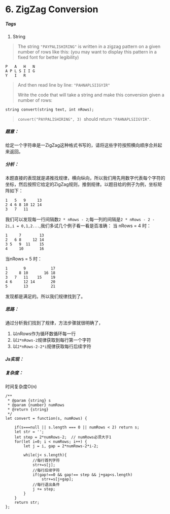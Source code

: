 # 6. ZigZag Conversion
##### Tags
1. String

>The string `"PAYPALISHIRING"` is written in a zigzag pattern on a given number of rows like this: (you may want to display this pattern in a fixed font for better legibility)
>
```
P   A   H   N
A P L S I I G
Y   I   R
```
>And then read line by line: `"PAHNAPLSIIGYIR"`
>
>Write the code that will take a string and make this conversion given a number of rows:
>
```
string convert(string text, int nRows);
```
>
>`convert("PAYPALISHIRING", 3) `should return `"PAHNAPLSIIGYIR"`.


##### 题意：
给定一个字符串是一ZigZag这种格式书写的，请将这些字符按照横向顺序合并起来返回。

##### 分析：
本题直接的表现就是递推找规律，横向纵向，所以我们用先用数字代表每个字符的坐标，然后按照它给定的ZigZag规则，推倒规律。以题目给的例子为例，坐标矩阵如下：
```
1   5   9     13
2 4 6 8 10 12 14
3   7   11 
```
我们可以发现每一行间隔数`2 * nRows - 2`;每一列的间隔是`2 * nRows - 2 - 2i,i = 0,1,2...`,我们多试几个例子看一看是否准确：
当 nRows = 4 时：
```
1     7        13  
2   6 8     12 14
3 5   9  11    15
4     10       16 
```
当nRows = 5 时：
```
1       9           17
2     8 10       16 18
3   7   11    15    19
4 6     12 14       20
5       13          21
```
发现都是满足的。所以我们规律找到了。

##### 思路：
通过分析我们找到了规律，方法步骤就很明确了，
1. 以nRows作为循环数循环每一行
2. 以`2*nRows-2`规律获取到每行第一个字符
3. 以`2*nRows-2-2*i`规律获取每行后续字符

##### Js实现：
##### 复杂度：
时间复杂度O(n)

```
/**
 * @param {string} s
 * @param {number} numRows
 * @return {string}
 */
let convert = function(s, numRows) {
    
    if(s===null || s.length === 0 || numRows < 2) return s;
    let str = '';
    let step = 2*numRows-2;  // numRows必须大于1
    for(let i=0; i < numRows; i++) {
        let j = i, gap = 2*numRows-2*i-2;
        
        while(j< s.length){
            //每行首列字符
            str+=s[j];
            //每行后续字符
            if(gap!==0 && gap!== step && j+gap<s.length) 
                str+=s[j+gap];
            //每行退出条件        
            j += step;
        }
    }
    return str;
};

```


